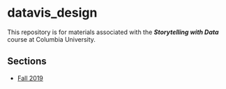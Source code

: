 # datavis_design
This repository is for materials associated with the ***Storytelling with Data*** course at Columbia University.

## Sections
* [Fall 2019](https://github.com/emilyfuhrman/datavis_design/tree/master/2019_Fall)